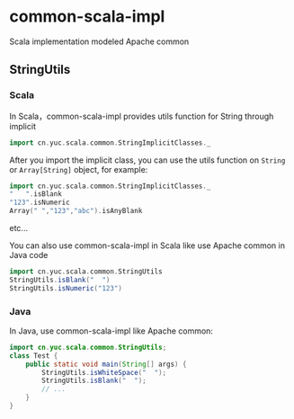 # common-scala-impl
Scala implementation modeled Apache common

## StringUtils
### Scala
In Scala，common-scala-impl provides utils function for String through implicit
```scala
import cn.yuc.scala.common.StringImplicitClasses._
```
After you import the implicit class, you can use the utils function on `String` or `Array[String]` object, for example:
```scala
import cn.yuc.scala.common.StringImplicitClasses._
"   ".isBlank
"123".isNumeric
Array(" ","123","abc").isAnyBlank
```
etc...

You can also use common-scala-impl in Scala like use Apache common in Java code
```scala
import cn.yuc.scala.common.StringUtils
StringUtils.isBlank("  ")
StringUtils.isNumeric("123")
```
### Java
In Java, use common-scala-impl like Apache common:
```java
import cn.yuc.scala.common.StringUtils;
class Test {
    public static void main(String[] args) {
        StringUtils.isWhiteSpace("  ");
        StringUtils.isBlank("  ");
        // ...
    }
}
```